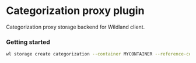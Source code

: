 # Categorization proxy plugin

Categorization proxy storage backend for Wildland client.

### Getting started

```bash
wl storage create categorization --container MYCONTAINER --reference-container-url CONTAINER:URL
```

